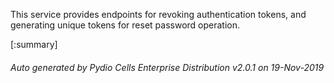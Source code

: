






This service provides endpoints for revoking authentication tokens, and generating unique tokens for reset password operation.

[:summary]

###### Auto generated by Pydio Cells Enterprise Distribution v2.0.1 on 19-Nov-2019
